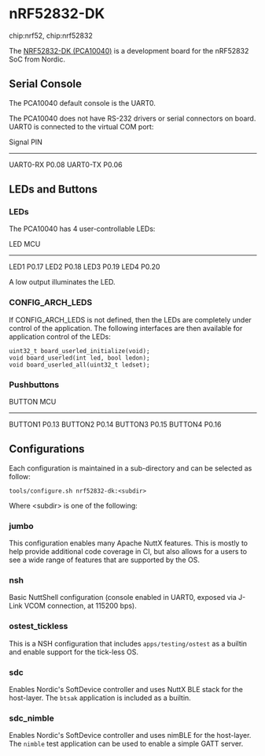nRF52832-DK
===========

chip:nrf52, chip:nrf52832

The [NRF52832-DK
(PCA10040)](https://www.nordicsemi.com/Products/Development-hardware/nrf52-dk)
is a development board for the nRF52832 SoC from Nordic.

Serial Console
--------------

The PCA10040 default console is the UART0.

The PCA10040 does not have RS-232 drivers or serial connectors on board.
UART0 is connected to the virtual COM port:

  Signal     PIN
  ---------- -------
  UART0-RX   P0.08
  UART0-TX   P0.06

LEDs and Buttons
----------------

### LEDs

The PCA10040 has 4 user-controllable LEDs:

  LED    MCU
  ------ -------
  LED1   P0.17
  LED2   P0.18
  LED3   P0.19
  LED4   P0.20

A low output illuminates the LED.

### CONFIG\_ARCH\_LEDS

If CONFIG\_ARCH\_LEDS is not defined, then the LEDs are completely under
control of the application. The following interfaces are then available
for application control of the LEDs:

    uint32_t board_userled_initialize(void);
    void board_userled(int led, bool ledon);
    void board_userled_all(uint32_t ledset);

### Pushbuttons

  BUTTON    MCU
  --------- -------
  BUTTON1   P0.13
  BUTTON2   P0.14
  BUTTON3   P0.15
  BUTTON4   P0.16

Configurations
--------------

Each configuration is maintained in a sub-directory and can be selected
as follow:

    tools/configure.sh nrf52832-dk:<subdir>

Where \<subdir\> is one of the following:

### jumbo

This configuration enables many Apache NuttX features. This is mostly to
help provide additional code coverage in CI, but also allows for a users
to see a wide range of features that are supported by the OS.

### nsh

Basic NuttShell configuration (console enabled in UART0, exposed via
J-Link VCOM connection, at 115200 bps).

### ostest\_tickless

This is a NSH configuration that includes `apps/testing/ostest` as a
builtin and enable support for the tick-less OS.

### sdc

Enables Nordic\'s SoftDevice controller and uses NuttX BLE stack for the
host-layer. The `btsak` application is included as a builtin.

### sdc\_nimble

Enables Nordic\'s SoftDevice controller and uses nimBLE for the
host-layer. The `nimble` test application can be used to enable a simple
GATT server.

